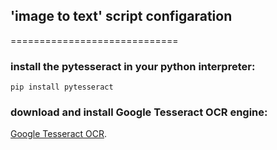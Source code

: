 ## 'image to text' script configaration 
=============================

### install the pytesseract in your python interpreter:
```
pip install pytesseract
```

### download and install Google Tesseract OCR engine:
[Google Tesseract OCR](https://github.com/tesseract-ocr/tesseract).